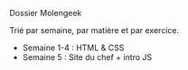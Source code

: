 

Dossier Molengeek

Trié par semaine, par matière et par exercice.

 - Semaine 1-4 : HTML & CSS
 - Semaine 5 : Site du chef + intro JS
